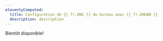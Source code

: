 ```yaml
---
eleventyComputed:
  title: Configuration de {{ fr.DWS }} de bureau avec {{ fr.DHUBB }}
  description: description
---
```

Bientôt disponible!
